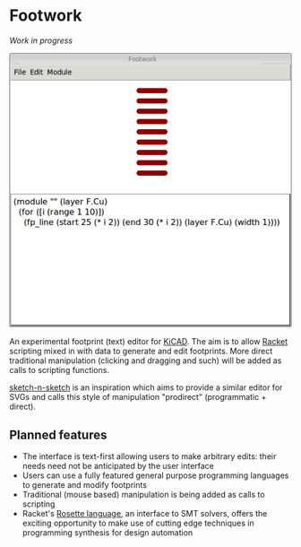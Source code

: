 # Footwork

*Work in progress*

![screenshot](doc/screenshot.png)

An experimental footprint (text) editor for [KiCAD][kicad]. The aim is to allow [Racket][racket] scripting mixed in with data to generate and edit footprints.
More direct traditional manipulation (clicking and dragging and such) will be added as calls to scripting functions.

[sketch-n-sketch][sketch-n-sketch] is an inspiration which aims to provide a similar editor for SVGs and calls this style of manipulation "prodirect" (programmatic + direct).

## Planned features

- The interface is text-first allowing users to make arbitrary edits: their needs need not be anticipated by the user interface
- Users can use a fully featured general purpose programming languages to generate and modify footprints
- Traditional (mouse based) manipulation is being added as calls to scripting
- Racket's [Rosette language][rosette], an interface to SMT solvers, offers the exciting opportunity to make use of cutting edge techniques in programming synthesis for design automation

[kicad]: http://kicad-pcb.org
[racket]: http://racket-lang.org
[sketch-n-sketch]: https://ravichugh.github.io/sketch-n-sketch/
[rosette]: https://emina.github.io/rosette/
